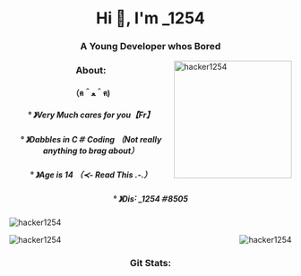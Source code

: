 
<h1 align="center">Hi 👋, I'm _1254</h1>
<h3 align="center">A Young Developer whos Bored</h3>
<p><img align="right" src="https://user-images.githubusercontent.com/69991448/171904379-2e2c76fe-c2f3-4868-bbb7-20c5149b7d94.jpg" height="210" width="210" alt="hacker1254" /></p>
<h3 align="center">About:</h3>
<h4 align="center">（ฅ＾ﻌ＾ฅ)</h4>
<h5 align="center">° 》Very Much cares for you【Fr】</h4>
<h5 align="center">° 》Dabbles in C＃ Coding （Not really anything to brag about）</h4>
<h5 align="center">° 》Age is 14 （≺- Read This ․-․）</h4>
<h5 align="center">° 》Dis˸ _1254＃8505</h4>
<h5 align="center"> </h4>


<p align="left"> <img src="https://komarev.com/ghpvc/?username=hacker1254&label=Profile%20views&color=0e75b6&style=flat" alt="hacker1254" /> </p>



<p><img align="right" src="https://github-readme-stats.vercel.app/api/top-langs?username=hacker1254&show_icons=true&locale=en&layout=compact" alt="hacker1254" /></p>

<p>&nbsp;<img align="left" src="https://github-readme-stats.vercel.app/api?username=hacker1254&show_icons=true&locale=en" alt="hacker1254" /></p>

<h3 align="center">Git Stats:</h3>
